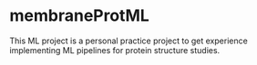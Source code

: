 # membraneProtML
This ML project is a personal practice project to get experience implementing ML pipelines for protein structure studies.
